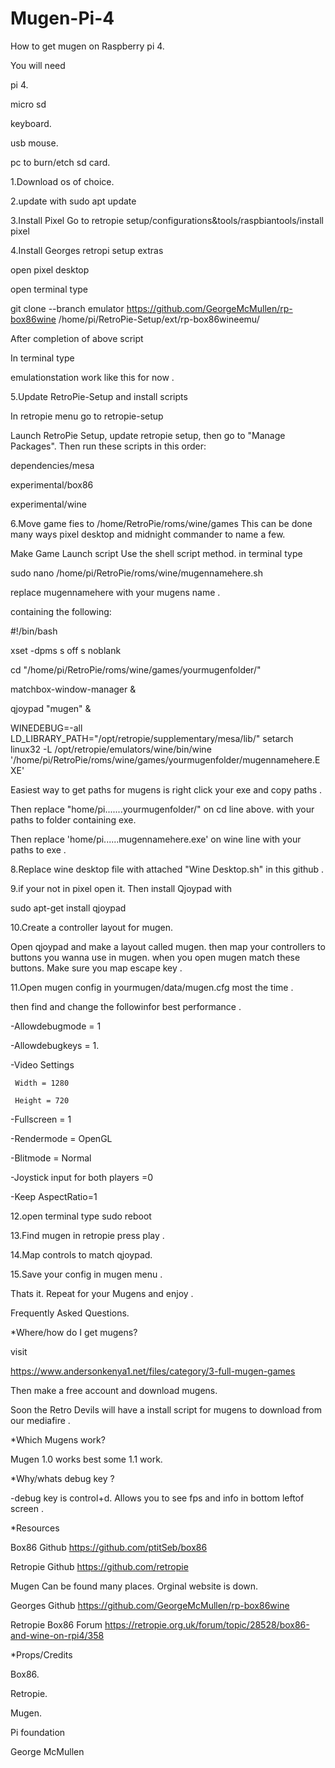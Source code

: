 # Mugen-Pi-4

How to get mugen on Raspberry pi 4. 

You will need

pi 4.

micro sd

keyboard.

usb mouse.

pc to burn/etch sd card.

1.Download os of choice.

2.update with 
sudo apt update

3.Install Pixel
Go to retropie setup/configurations&tools/raspbiantools/install pixel 

4.Install Georges retropi setup extras

open pixel desktop 

open terminal type

git clone --branch emulator https://github.com/GeorgeMcMullen/rp-box86wine /home/pi/RetroPie-Setup/ext/rp-box86wineemu/

After completion of above script 

In terminal type 

emulationstation work like this for now .

5.Update RetroPie-Setup and install scripts

In retropie menu go to retropie-setup

Launch RetroPie Setup, update retropie setup, then go to "Manage Packages". Then run these scripts in this order:

dependencies/mesa

experimental/box86

experimental/wine

6.Move game fies to /home/RetroPie/roms/wine/games This can be done many ways pixel desktop and midnight commander to name a few.

Make Game Launch script
Use the shell script method. in terminal type

sudo nano /home/pi/RetroPie/roms/wine/mugennamehere.sh

replace mugennamehere with your mugens name .

containing the following:

#!/bin/bash

xset -dpms s off s noblank

cd "/home/pi/RetroPie/roms/wine/games/yourmugenfolder/"

matchbox-window-manager &

qjoypad "mugen" &

WINEDEBUG=-all LD_LIBRARY_PATH="/opt/retropie/supplementary/mesa/lib/" setarch linux32 -L /opt/retropie/emulators/wine/bin/wine '/home/pi/RetroPie/roms/wine/games/yourmugenfolder/mugennamehere.EXE'

Easiest way to get paths for mugens is right click your exe and copy paths .

Then replace "home/pi.......yourmugenfolder/" on cd line above. with your paths to folder containing exe.

Then replace 'home/pi......mugennamehere.exe' on wine line with your paths to exe .

8.Replace wine desktop file with attached "Wine Desktop.sh" in this github .

9.if your not in pixel open it. Then install Qjoypad with

sudo apt-get install qjoypad

10.Create a controller layout for mugen. 

Open qjoypad and make a layout called mugen. then map your controllers to buttons you wanna use in mugen. when you open mugen match these buttons.
Make sure you map escape key .

11.Open mugen config in yourmugen/data/mugen.cfg most the time .

then find and change the followinfor best performance .

-Allowdebugmode = 1

-Allowdebugkeys = 1.

-Video Settings

     Width = 1280

     Height = 720

-Fullscreen = 1

-Rendermode = OpenGL

-Blitmode = Normal

-Joystick input for both players =0

-Keep AspectRatio=1

12.open terminal type sudo reboot

13.Find mugen in retropie press play .

14.Map controls to match qjoypad.

15.Save your config in mugen menu .



Thats it. Repeat for your Mugens and enjoy .

Frequently Asked Questions.

*Where/how do I get mugens?

visit

https://www.andersonkenya1.net/files/category/3-full-mugen-games

Then make a free account and download mugens.

Soon the Retro Devils will have a install script for mugens to download from our mediafire .

*Which Mugens work?

Mugen 1.0 works best some 1.1 work.

*Why/whats debug key ?

-debug key is control+d. Allows you to see fps and info in bottom leftof screen .


*Resources

Box86 Github 
https://github.com/ptitSeb/box86

Retropie Github 
https://github.com/retropie

Mugen 
Can be found many places. Orginal website is down.

Georges Github 
https://github.com/GeorgeMcMullen/rp-box86wine

Retropie Box86 Forum 
https://retropie.org.uk/forum/topic/28528/box86-and-wine-on-rpi4/358


*Props/Credits

Box86.

Retropie.

Mugen.

Pi foundation

George McMullen
